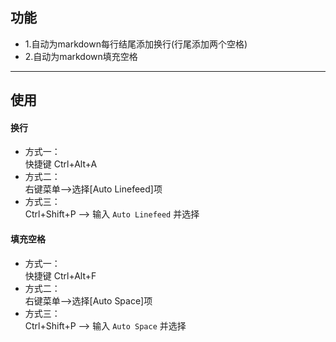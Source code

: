 ## 功能  
- 1.自动为markdown每行结尾添加换行(行尾添加两个空格)  
- 2.自动为markdown填充空格  
---

## 使用  
#### 换行  
- 方式一：  
快捷键 Ctrl+Alt+A  
- 方式二：  
右键菜单-->选择[Auto Linefeed]项  
- 方式三：  
Ctrl+Shift+P --> 输入 `Auto Linefeed` 并选择  

#### 填充空格  
- 方式一：  
快捷键 Ctrl+Alt+F  
- 方式二：  
右键菜单-->选择[Auto Space]项  
- 方式三：  
Ctrl+Shift+P --> 输入 `Auto Space` 并选择  
